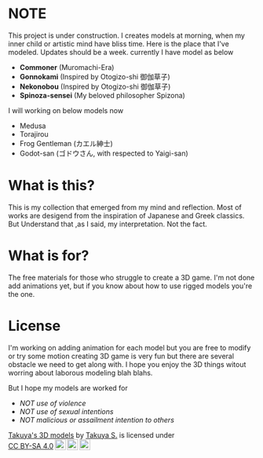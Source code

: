 # NOTE

This project is under construction.
I creates models at morning, when my inner child or artistic mind have bliss time.
Here is the place that I've modeled. Updates should be a week.
currently I have model as below

+ **Commoner** (Muromachi-Era)
+ **Gonnokami** (Inspired by Otogizo-shi 御伽草子)
+ **Nekonobou** (Inspired by Otogizo-shi 御伽草子)
+ **Spinoza-sensei** (My beloved philosopher Spizona)

I will working on below models now 

+ Medusa
+ Torajirou
+ Frog Gentleman (カエル紳士)
+ Godot-san (ゴドウさん, with respected to Yaigi-san)

# What is this?

This is my collection that emerged from my mind and reflection. Most of works are desigend from the inspiration of Japanese and Greek classics.  
But Understand that ,as I said, my interpretation. Not the fact.

# What is for?
The free materials for those who struggle to create a 3D game.
I'm not done add animations yet, but if you know about how to use 
rigged models you're the one.

# License 

I'm working on adding animation for each model but you are free to modify or try some motion
creating 3D game is very fun but there are several obstacle we need to get along with.
I hope you enjoy the 3D things witout worring about laborous modeling blah blahs.

But I hope my models are worked for

+ _NOT use of violence_
+ _NOT use of sexual intentions_
+ _NOT malicious or assailment intention to others_ 
 
<p xmlns:cc="http://creativecommons.org/ns#" xmlns:dct="http://purl.org/dc/terms/"><a property="dct:title" rel="cc:attributionURL" href="https://github.com/takuya-jazeera/my-model-collections">Takuya's 3D models</a> by <a rel="cc:attributionURL dct:creator" property="cc:attributionName" href="https://ugman.neocities.org/">Takuya S.</a> is licensed under <a href="https://creativecommons.org/licenses/by-sa/4.0/?ref=chooser-v1" target="_blank" rel="license noopener noreferrer" style="display:inline-block;">CC BY-SA 4.0<img style="height:22px!important;margin-left:3px;vertical-align:text-bottom;" src="https://mirrors.creativecommons.org/presskit/icons/cc.svg?ref=chooser-v1" alt=""><img style="height:22px!important;margin-left:3px;vertical-align:text-bottom;" src="https://mirrors.creativecommons.org/presskit/icons/by.svg?ref=chooser-v1" alt=""><img style="height:22px!important;margin-left:3px;vertical-align:text-bottom;" src="https://mirrors.creativecommons.org/presskit/icons/sa.svg?ref=chooser-v1" alt=""></a></p>
